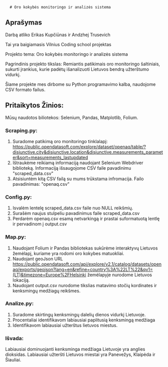 


      # Oro kokybės monitoringo ir analizės sistema  

## Aprašymas

Darbą atliko Erikas Kupčiūnas ir Andzhej Trusevich

Tai yra baigiamasis Vilnius Coding school projektas

Projekto tema: Oro kokybės monitoringo ir analizės sistema

Pagrindinis projekto tikslas: Remiantis patikimais oro monitoringo šaltiniais, sukurti įrankius, kurie padėtų išanalizuoti Lietuvos bendrą užterštumo vidurkį.

Šiame projekte mes dirbome su Python programavimo kalba, naudojome CSV formato failus.

## Pritaikytos Žinios:

Mūsų naudotos biliotekos: Selenium, Pandas, Matplotlib, Folium.

### Scraping.py:

1. Suradome patikimą oro monitoringo tinklalapį: https://public.opendatasoft.com/explore/dataset/openaq/table/?disjunctive.city&disjunctive.location&disjunctive.measurements_parameter&sort=measurements_lastupdated
2. Ištraukėme reikiamą informaciją naudojant Selenium Webdriver biblioteką. Informaciją išsaugojome CSV faile pavadinimu "scraped_data.csv"
3. Atsisiuntėm kitą CSV failą su mums trūkstama infromacija. Failo pavadinimas: "openaq.csv"

### Config.py:

1. Isvalėm lentelę scraped_data.csv faile nuo NULL reikšmių.
2. Surašėm naujus stulpeliu pavadinimus faile scraped_data.csv
3. Perdarėm openaq.csv esamą netvarkingą ir prastai suformatuotą lentlę ir pervadinom į output.csv


### Map.py:

1. Naudojant Folium ir Pandas bibliotekas sukūrėme interaktyvų Lietuvos žemėlapį, kuriame yra rodomi oro kokybes matuokliai.
2. Naudojant geoJson URL https://public.opendatasoft.com/api/explore/v2.1/catalog/datasets/openaq/exports/geojson?lang=en&refine=country%3A%22LT%22&qv1=(LT)&timezone=Europe%2FHelsinki žemėlapyje nurodome Lietuvos lokaciją.
3. Naudojant output.csv nurodome tikslias matavimo stočių kordinates ir kenksmingų medžiagų reikšmes.

### Analize.py:

1. Suradome skirtingų kenksmingų dalelių dienos vidurkį Lietuvoje.
2. Procentaliai identifikavom labiausiai paplitusią kenksmingą medžiaga
3. Identifikavom labiausiai užterštus lietuvos miestus.



### Išvada:

Labiausiai dominuojanti kenksminga medžiaga Lietuvoje yra anglies dioksidas.
Labiausiai užteršti Lietuvos miestai yra Panevežys, Klaipėda ir Šiauliai.


